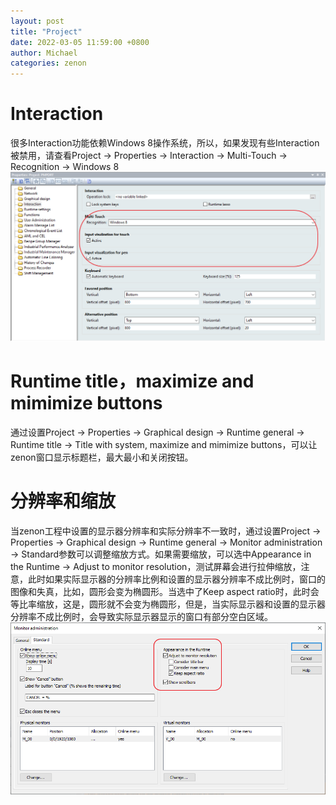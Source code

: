 ```yaml
---
layout: post
title: "Project"
date: 2022-03-05 11:59:00 +0800
author: Michael
categories: zenon
---
```


# Interaction  
很多Interaction功能依赖Windows 8操作系统，所以，如果发现有些Interaction被禁用，请查看Project -> Properties -> Interaction -> Multi-Touch -> Recognition -> Windows 8  
![日志文件夹](/assets/zenon/InteractionByWin8.png) 

# Runtime title，maximize and mimimize buttons
通过设置Project -> Properties -> Graphical design -> Runtime general -> Runtime title -> Title with system, maximize and mimimize buttons，可以让zenon窗口显示标题栏，最大最小和关闭按钮。

# 分辨率和缩放
当zenon工程中设置的显示器分辨率和实际分辨率不一致时，通过设置Project -> Properties -> Graphical design -> Runtime general -> Monitor administration -> Standard参数可以调整缩放方式。如果需要缩放，可以选中Appearance in the Runtime -> Adjust to monitor resolution，测试屏幕会进行拉伸缩放，注意，此时如果实际显示器的分辨率比例和设置的显示器分辨率不成比例时，窗口的图像和失真，比如，圆形会变为椭圆形。当选中了Keep aspect ratio时，此时会等比率缩放，这是，圆形就不会变为椭圆形，但是，当实际显示器和设置的显示器分辨率不成比例时，会导致实际显示器显示的窗口有部分空白区域。  
![日志文件夹](/assets/zenon/monitoradministrationapperance.png)  